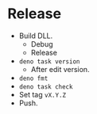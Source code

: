 # Release

* Build DLL.
  * Debug
  * Release
* `deno task version`
  * After edit version.
* `deno fmt`
* `deno task check`
* Set tag `vX.Y.Z`
* Push.
